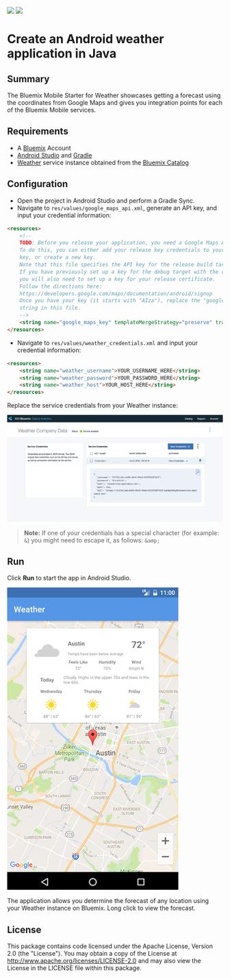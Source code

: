 [![](https://img.shields.io/badge/bluemix-powered-blue.svg)](https://bluemix.net)
[![](https://img.shields.io/badge/platform-android-lightgrey.svg?style=flat)](https://developer.android.com/index.html)

# Create an Android weather application in Java

## Summary

The Bluemix Mobile Starter for Weather showcases getting a forecast using the coordinates from Google Maps and gives you integration points for each of the Bluemix Mobile services.

## Requirements

* A [Bluemix](http://bluemix.net) Account
* [Android Studio](https://developer.android.com/studio/index.html) and [Gradle](https://gradle.org/gradle-download/)
* [Weather](https://new-console.ng.bluemix.net/catalog/weather-company-data) service instance obtained from the [Bluemix Catalog](https://new-console.ng.bluemix.net/catalog/)

## Configuration

* Open the project in Android Studio and perform a Gradle Sync.
* Navigate to `res/values/google_maps_api.xml`, generate an API key, and input your credential information:

```HTML
<resources>
    <!--
    TODO: Before you release your application, you need a Google Maps API key.
    To do this, you can either add your release key credentials to your existing
    key, or create a new key.
    Note that this file specifies the API key for the release build target.
    If you have previously set up a key for the debug target with the debug signing certificate,
    you will also need to set up a key for your release certificate.
    Follow the directions here:
    https://developers.google.com/maps/documentation/android/signup
    Once you have your key (it starts with "AIza"), replace the "google_maps_key"
    string in this file.
    -->
    <string name="google_maps_key" templateMergeStrategy="preserve" translatable="false">YOUR_KEY_HERE</string>
</resources>
```
* Navigate to `res/values/weather_credentials.xml` and input your credential information:

```HTML
<resources>
    <string name="weather_username">YOUR_USERNAME_HERE</string>
    <string name="weather_password">YOUR_PASSWORD_HERE</string>
    <string name="weather_host">YOUR_HOST_HERE</string>
</resources>
```

Replace the service credentials from your Weather instance:

![Service credentials](README_Images/service-credentials.png)

> **Note:** If one of your credentials has a special character (for example: `&`) you might need to escape it, as follows:  `&amp;`

## Run

Click **Run** to start the app in Android Studio.

![Weather App Screenshot](README_Images/weather.png)

The application allows you determine the forecast of any location using your Weather instance on Bluemix. Long click to view the forecast.

## License

This package contains code licensed under the Apache License, Version 2.0 (the "License"). You may obtain a copy of the License at http://www.apache.org/licenses/LICENSE-2.0 and may also view the License in the LICENSE file within this package.
